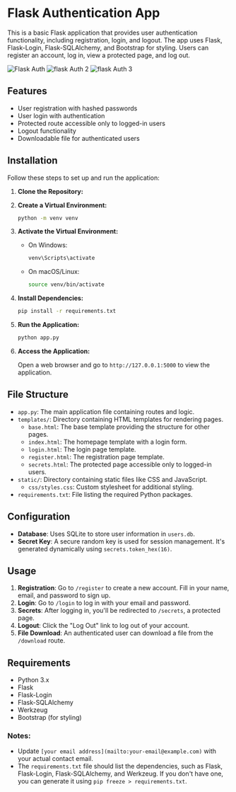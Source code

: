 
# Flask Authentication App

This is a basic Flask application that provides user authentication functionality, including registration, login, and logout. The app uses Flask, Flask-Login, Flask-SQLAlchemy, and Bootstrap for styling. Users can register an account, log in, view a protected page, and log out.

![Flask Auth](https://github.com/user-attachments/assets/5b5844bc-faa2-443e-b05a-e218e85c9b35)
![flask Auth 2](https://github.com/user-attachments/assets/ceda8b6a-97d9-4a2e-b88c-6dd987ab83b6)
![flask Auth 3](https://github.com/user-attachments/assets/0fdd8365-9479-4066-a33b-d0835d3c8e3c)

## Features

- User registration with hashed passwords
- User login with authentication
- Protected route accessible only to logged-in users
- Logout functionality
- Downloadable file for authenticated users

## Installation

Follow these steps to set up and run the application:

1. **Clone the Repository:**


2. **Create a Virtual Environment:**

   ```bash
   python -m venv venv
   ```

3. **Activate the Virtual Environment:**

   - On Windows:
     ```bash
     venv\Scripts\activate
     ```
   - On macOS/Linux:
     ```bash
     source venv/bin/activate
     ```

4. **Install Dependencies:**

   ```bash
   pip install -r requirements.txt
   ```

5. **Run the Application:**

   ```bash
   python app.py
   ```

6. **Access the Application:**

   Open a web browser and go to `http://127.0.0.1:5000` to view the application.

## File Structure

- `app.py`: The main application file containing routes and logic.
- `templates/`: Directory containing HTML templates for rendering pages.
  - `base.html`: The base template providing the structure for other pages.
  - `index.html`: The homepage template with a login form.
  - `login.html`: The login page template.
  - `register.html`: The registration page template.
  - `secrets.html`: The protected page accessible only to logged-in users.
- `static/`: Directory containing static files like CSS and JavaScript.
  - `css/styles.css`: Custom stylesheet for additional styling.
- `requirements.txt`: File listing the required Python packages.

## Configuration

- **Database**: Uses SQLite to store user information in `users.db`.
- **Secret Key**: A secure random key is used for session management. It's generated dynamically using `secrets.token_hex(16)`.

## Usage

1. **Registration**: Go to `/register` to create a new account. Fill in your name, email, and password to sign up.
2. **Login**: Go to `/login` to log in with your email and password.
3. **Secrets**: After logging in, you'll be redirected to `/secrets`, a protected page.
4. **Logout**: Click the "Log Out" link to log out of your account.
5. **File Download**: An authenticated user can download a file from the `/download` route.

## Requirements

- Python 3.x
- Flask
- Flask-Login
- Flask-SQLAlchemy
- Werkzeug
- Bootstrap (for styling)



### Notes:


- Update `[your email address](mailto:your-email@example.com)` with your actual contact email.
- The `requirements.txt` file should list the dependencies, such as Flask, Flask-Login, Flask-SQLAlchemy, and Werkzeug. If you don't have one, you can generate it using `pip freeze > requirements.txt`.

